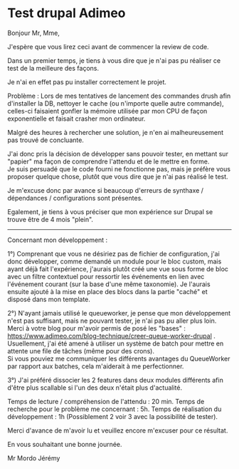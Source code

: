 # Test drupal Adimeo

Bonjour Mr, Mme,

J'espère que vous lirez ceci avant de commencer la review de code.

Dans un premier temps, je tiens à vous dire que je n'ai pas pu réaliser ce test de la meilleure des façons.

Je n'ai en effet pas pu installer correctement le projet.

Problème : Lors de mes tentatives de lancement des commandes drush afin d'installer la DB, nettoyer le cache (ou n'importe quelle autre commande), celles-ci faisaient gonfler la mémoire utilisée par mon CPU de façon exponentielle et faisait crasher mon ordinateur.

Malgré des heures à rechercher une solution, je n'en ai malheureusement pas trouvé de concluante.

J'ai donc pris la décision de développer sans pouvoir tester, en mettant sur "papier" ma façon de comprendre l'attendu et de le mettre en forme.  
Je suis persuadé que le code fourni ne fonctionne pas, mais je préfère vous proposer quelque chose, plutôt que vous dire que je n'ai pas réalisé le test.

Je m'excuse donc par avance si beaucoup d'erreurs de synthaxe / dépendances / configurations sont présentes.

Egalement, je tiens à vous préciser que mon expérience sur Drupal se trouve être de 4 mois "plein".

-------------------------------------

Concernant mon développement :

1°) Comprenant que vous ne désiriez pas de fichier de configuration, j'ai donc développer, comme demandé un module pour le bloc custom, mais ayant déjà fait l'expérience, j'aurais plutôt créé une vue sous forme de bloc avec un filtre contextuel pour ressortir les événements en lien avec l'événement courant (sur la base d'une même taxonomie). Je l'aurais ensuite ajouté à la mise en place des blocs dans la partie "caché" et disposé dans mon template.

2°) N'ayant jamais utilisé le queueworker, je pense que mon développement n'est pas suffisant, mais ne pouvant tester, je n'ai pas pu aller plus loin.  
Merci à votre blog pour m'avoir permis de posé les "bases" : https://www.adimeo.com/blog-technique/creer-queue-worker-drupal .  
Usuellement, j'ai été amené à utiliser un système de batch pour mettre en attente une file de tâches (même pour des crons).  
Si vous pouviez me communiquer les différents avantages du QueueWorker par rapport aux batches, cela m'aiderait à me perfectionner.

3°) J'ai préféré dissocier les 2 features dans deux modules différents afin d'être plus scallable si l'un des deux n'était plus d'actualité.

Temps de lecture / compréhension de l'attendu : 20 min.
Temps de recherche pour le problème me concernant : 5h.
Temps de réalisation du développement : 1h (Possiblement 2 voir 3 avec la possibilité de tester).

Merci d'avance de m'avoir lu et veuillez encore m'excuser pour ce résultat.

En vous souhaitant une bonne journée.

Mr Mordo Jérémy
